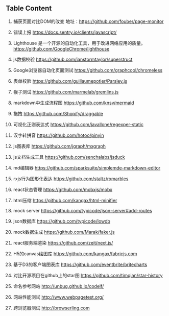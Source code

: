 ## Table Content
1. 捕获页面对比DOM的改变
地址：https://github.com/fouber/page-monitor

2. 错误上报
https://docs.sentry.io/clients/javascript/

3. Lighthouse 是一个开源的自动化工具，用于改进网络应用的质量。
https://github.com/GoogleChrome/lighthouse

4. js数据校验
https://github.com/ianstormtaylor/superstruct

5. Google浏览器自动化页面测试
https://github.com/graphcool/chromeless

6. 表单校验
https://github.com/guillaumepotier/Parsley.js

7. 猴子测试
https://github.com/marmelab/gremlins.js

8. markdown中生成流程图
https://github.com/knsv/mermaid

9. 拖拽
https://github.com/Shopify/draggable

10. 可视化正则表达式
https://github.com/javallone/regexper-static

11. 汉字转拼音
https://github.com/hotoo/pinyin

12. js图表库
https://github.com/jgraph/mxgraph

13. js文档生成工具
https://github.com/senchalabs/jsduck

14. md编辑器
https://github.com/sparksuite/simplemde-markdown-editor

15. rxjs行为图形化表达
https://github.com/staltz/rxmarbles

16.  react状态管理
https://github.com/mobxjs/mobx

17. html压缩
https://github.com/kangax/html-minifier

18. mock server
https://github.com/typicode/json-server#add-routes

19. json数据库
https://github.com/typicode/lowdb

20. mock数据生成
https://github.com/Marak/faker.js

21. react服务端渲染
https://github.com/zeit/next.js/

22. H5的canvas绘图库
https://github.com/kangax/fabricjs.com

23. 基于D3的客户端图表库
https://github.com/eventbrite/britecharts

24. 对比开源项目在github上的star图
https://github.com/timqian/star-history

25. 命名参考网站
http://unbug.github.io/codelf/

26. 网站性能测试
http://www.webpagetest.org/

27. 跨浏览器测试
http://browserling.com



